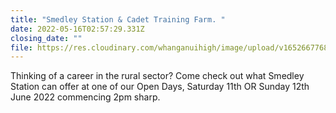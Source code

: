 ```yaml
---
title: "Smedley Station & Cadet Training Farm. "
date: 2022-05-16T02:57:29.331Z
closing_date: ""
file: https://res.cloudinary.com/whanganuihigh/image/upload/v1652667768/Careers%20and%20Vocational/2022_Open_Days_Facebook_Advert_1.jpg
---
```

Thinking of a career in the rural sector?  Come check out what Smedley Station can offer at one of our Open Days, Saturday 11th OR Sunday 12th June 2022 commencing 2pm sharp.